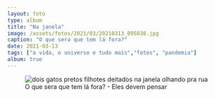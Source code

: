 ```yaml
---
layout: foto
type: album
title: "Na janela"
image: /assets/fotos/2021/03/20210313_095838.jpg
caption: "O que sera que tem lá fora?"
date: 2021-03-13
tags: ["a vida, o universo e tudo mais","fotos", "pandemia"]
album: true
---
```

<figure class="foto-post">
            <img src="{{ site.baseurl }}/assets/fotos/2021/03/20210313_095838.jpg" alt="dois gatos pretos filhotes deitados na janela olhando pra rua" title="Pequenos Woody e Mérida">
  <figcaption>O que sera que tem lá fora? - Eles devem pensar</figcaption>
</figure>